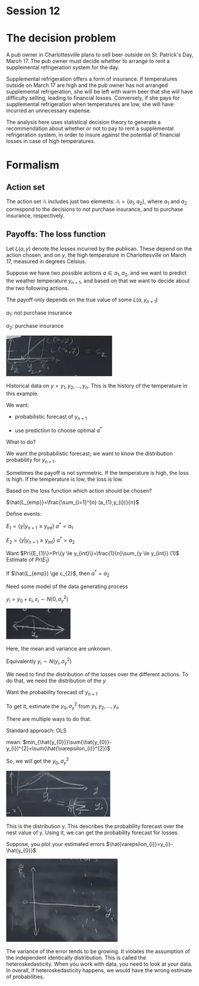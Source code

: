 # Session 12

# The decision problem

A pub owner in Charlottesville plans to sell beer outside on St. Patrick's Day, March 17. The pub owner must decide whether to arrange to rent a supplemental refrigeration system for the day. 

Supplemental refrigeration offers a form of insurance. If temperatures outside on March 17 are high and the pub owner has not arranged supplemental refrigeration, she will be left with warm beer that she will have difficulty selling, leading to financial losses. Conversely, if she pays for supplemental refrigeration when temperatures are low, she will have incurred an unnecessary expense.

The analysis here uses statistical decision theory to generate a recommendation about whether or not to pay to rent a supplemental refrigeration system, in order to insure against the potential of financial losses in case of high temperatures.

# Formalism

## Action set

The action set $\mathbb{A}$ includes just two elements: $\mathbb{A} = \{a_1, a_2\}$, where $a_1$ and $a_2$ correspond to the decisions to not purchase insurance, and to purchase insurance, respectively.

## Payoffs: The loss function

Let $L(a,y)$ denote the losses incurred by the publican. These depend on the action chosen, and on $y$, the high temperature in Charlottesville on March 17, measured in degrees Celsius. 


Suppose we have two possible actions $a \in {a_{1},a_{2}}$, and we want to predict the weather temperature $y_{n+1}$, and based on that we want to decide about the two following actions. 

The payoff only depends on the true value of some $L(a,y_{n+1})$

$a_{1}$: not purchase insurance

$a_{2}$: purchase insurance

![1](Picturs/pic_40.png)

Historical data on $y=y_{1},y_{2},...,y_{n}$. This is the history of the temperature in this example.

We want:

* probabilistic forecast of $y_{n+1}$

* use prediction to choose optimal $a^{*}$

What to do?

We want the probabilistic forecast; we want to know the distribution probability for $y_{n+1}$. 

Sometimes the payoff is not symmetric. If the temperature is high, the loss is high. If the temperature is low, the loss is low.

Based on the loss function which action should be chosen?

$\hat{L_{emp}}=\frac{\sum_{i=1}^{n} (a_{1},y_{i})}{n}$



Define events:

$E_{1}=\{y|y_{n+1}	\le y_{int}\}$   $a^{*}=a_{1}$    

$E_{2}=\{y|y_{n+1}\ge y_{int}\}$     $a^{*}=a_{2}$  

Want $Pr\{E_{1}\}=Pr\{y \le y_{int}\}=\frac{1}{n}\sum_{y \le y_{int}} (1)$ Estimate of $Pr(E_{1})$

If $\hat{L_{emp}} \ge c_{2}$, then $a^{*}=a_{2}$

Need some model of the data generating process

$y_{i}=y_{0}+	\varepsilon_{i},\varepsilon_{i}\sim N(0,\sigma^{2}_{y})$

![2](Picturs/pic_41.png)

Here, the mean and variance are unknown.  

Equivalently $y_{i} \sim N(y_{i},\sigma^{2}_{y})$


We need to find the distribution of the losses over the different actions. To do that, we need the distribution of the $y$

Want the probability forecast of $y_{n+1}$

To get it, estimate the $y_{0},\sigma^{2}_{y}$ from $y_{1},y_{2},...,y_{n}$

There are multiple ways to do that.

Standard approach: OLS

mean: $min_{\hat{y_{0}}}\sum(\hat{y_{0}}-y_{i})^{2}=\sum(\hat{\varepsilon_{i}}^{2})$

So, we will get the $y_{0},\sigma^{2}_{y}$

![3](Picturs/pic_42.png)

This is the distribution y. This describes the probability forecast over the nest value of y. Using it, we can get the probability forecast for losses.

Suppose, you plot your estimated errors $\hat{varepsilon_{i}}=y_{i}-\hat{y_{0}}$

![4](Picturs/pic_43.png)

The variance of the error tends to be growing. It violates the assumption of the independent identically distribution. This is called the heteroskedasticity. 
When you work with data, you need to look at your data. 
In overall, if heteroskedasticity happens, we would have the wrong estimate of probabilities.





